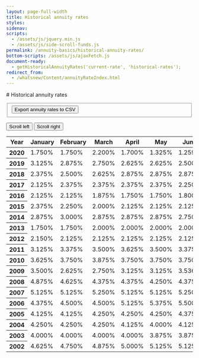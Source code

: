 ```yaml
---
layout: page-full-width
title: Historical annuity rates
styles:
sidenav:
scripts:
  - /assets/js/jquery.min.js
  - /assets/js/side-scroll-funds.js
permalink: /annuity-basics/historical-annuity-rates/
bottom-scripts: /assets/js/ajaxFetch.js
document-ready:
  - getHistoricalAnnuityRates('current-rate', 'historical-rates');
redirect_from:
  - /whatsnew/Content/annuityRateIndex.html
---
```


<div class="usa-grid centered" markdown="1">
# Historical annuity rates
<p id='current-rate' class="current-rate"></p>
<form class="share-price-date-range" action="javascript:void(0);">
<fieldset>
<button class="usa-button" onClick='downloadSharePrices();'>
  Export annuity rates to CSV <i class="fal fa-file-export"></i></button>
</fieldset>
</form>
<div class="table-scroll-buttons">
  <button id="slideRight" class="slide-right" type="button" class="usa-button-secondary"><i class="fal fa-arrow-to-left"></i> Scroll left</button>
  <button id="slideLeft" class="slide-left" type="button" class="usa-button-secondary">Scroll right <i class="fal fa-arrow-to-right"></i></button>
</div><!-- END div.table-view -->
</div>

<!-- STATIC TABLE -->
<!-- <div id="historical-rates" class="table-side-scroll"> -->
<div class="table">
<!-- <table id="annuity-history-table" class="usa-table-borderless annuity-history-table sticky-header"> -->
<table class="annuity-history-table sticky-header">
    <colgroup><col class="column-width"></colgroup>
    <thead>
      <tr>
        <th id="sortYear" scope="col" class="sortableColumn sort-column-desc">Year</th>
        <th scope="colgroup">January</th>
        <th scope="colgroup">February</th>
        <th scope="colgroup">March</th>
        <th scope="colgroup">April</th>
        <th scope="colgroup">May</th>
        <th scope="colgroup">June</th>
        <th scope="colgroup">July</th>
        <th scope="colgroup">August</th>
        <th scope="colgroup">September</th>
        <th scope="colgroup">October</th>
        <th scope="colgroup">November</th>
        <th scope="colgroup">December</th>
      </tr>
    </thead>
    <tbody>
      <tr>
        <th scope="row" class="sortYear">2020</th>
        <td>1.750%</td>
        <td>1.750%</td>
        <td>2.200%</td>
        <td>1.700%</td>
        <td>1.325%</td>
        <td>1.259%</td>
        <td>1.209%</td>
        <td>1.600%</td>
        <td>1.308%</td>
        <td></td>
        <td></td>
        <td></td>
      </tr>
      <tr>
        <th scope="row" class="sortYear">2019</th><td>3.125%</td><td>2.875%</td><td>2.750%</td><td>2.625%</td><td>2.625%</td><td>2.500%</td><td>2.250%</td><td>2.000%</td><td>1.875%</td><td>1.625%</td><td>1.625%</td><td>1.750%</td>    </tr>
      <tr>
        <th scope="row" class="sortYear">2018</th><td>2.375%</td><td>2.500%</td><td>2.625%</td><td>2.875%</td><td>2.875%</td><td>2.875%</td><td>3.000%</td><td>3.000%</td><td>3.000%</td><td>3.000%</td><td>3.125%</td><td>3.250%</td>    </tr>
      <tr>
        <th scope="row" class="sortYear">2017</th><td>2.125%</td><td>2.375%</td><td>2.375%</td><td>2.375%</td><td>2.375%</td><td>2.250%</td><td>2.250%</td><td>2.250%</td><td>2.250%</td><td>2.125%</td><td>2.250%</td><td>2.375%</td>    </tr>
      <tr>
        <th scope="row" class="sortYear">2016</th><td>2.125%</td><td>2.125%</td><td>1.875%</td><td>1.750%</td><td>1.750%</td><td>1.800%</td><td>1.625%</td><td>1.500%</td><td>1.375%</td><td>1.500%</td><td>1.500%</td><td>1.625%</td>    </tr>
      <tr>
  <th scope="row" class="sortYear">2015</th><td>2.375%</td><td>2.250%</td><td>2.000%</td><td>2.125%</td><td>2.125%</td><td>2.125%</td><td>2.250%</td><td>2.500%</td><td>2.375%</td><td>2.250%</td><td>2.125%</td><td>2.125%</td>    </tr>
      <tr>
  <th scope="row" class="sortYear">2014</th><td>2.875%</td><td>3.000%</td><td>2.875%</td><td>2.875%</td><td>2.875%</td><td>2.750%</td><td>2.625%</td><td>2.625%</td><td>2.625%</td><td>2.625%</td><td>2.500%</td><td>2.500%</td>    </tr>
      <tr>
  <th scope="row" class="sortYear">2013</th><td>1.750%</td><td>1.750%</td><td>2.000%</td><td>2.000%</td><td>2.000%</td><td>2.000%</td><td>2.205%</td><td>2.625%</td><td>2.875%</td><td>3.000%</td><td>2.875%</td><td>2.750%</td>    </tr>
      <tr>
  <th scope="row" class="sortYear">2012</th><td>2.150%</td><td>2.125%</td><td>2.125%</td><td>2.125%</td><td>2.125%</td><td>2.125%</td><td>1.875%</td><td>1.750%</td><td>1.750%</td><td>1.750%</td><td>1.750%</td><td>1.750%</td>    </tr>
      <tr>
  <th scope="row" class="sortYear">2011</th><td>3.125%</td><td>3.375%</td><td>3.500%</td><td>3.625%</td><td>3.500%</td><td>3.375%</td><td>3.250%</td><td>3.125%</td><td>2.875%</td><td>2.375%</td><td>2.500%</td><td>2.250%</td>    </tr>
      <tr>
  <th scope="row" class="sortYear">2010</th><td>3.625%</td><td>3.750%</td><td>3.875%</td><td>3.750%</td><td>3.750%</td><td>3.750%</td><td>3.500%</td><td>3.125%</td><td>2.875%</td><td>2.750%</td><td>2.625%</td><td>2.625%</td>    </tr>
      <tr>
  <th scope="row" class="sortYear">2009</th><td>3.500%</td><td>2.625%</td><td>2.750%</td><td>3.125%</td><td>3.125%</td><td>3.536%</td><td>3.625%</td><td>3.875%</td><td>3.750%</td><td>3.750%</td><td>3.500%</td><td>3.500%</td>    </tr>
      <tr>
  <th scope="row" class="sortYear">2008</th><td>4.875%</td><td>4.625%</td><td>4.375%</td><td>4.375%</td><td>4.250%</td><td>4.375%</td><td>4.625%</td><td>4.750%</td><td>4.625%</td><td>4.500%</td><td>4.375%</td><td>4.250%</td>    </tr>
      <tr>
  <th scope="row" class="sortYear">2007</th><td>5.125%</td><td>5.125%</td><td>5.250%</td><td>5.125%</td><td>5.125%</td><td>5.250%</td><td>5.500%</td><td>5.625%</td><td>5.625%</td><td>5.250%</td><td>5.250%</td><td>5.125%</td>    </tr>
      <tr>
  <th scope="row" class="sortYear">2006</th><td>4.375%</td><td>4.500%</td><td>4.500%</td><td>5.125%</td><td>5.375%</td><td>5.500%</td><td>5.625%</td><td>5.750%</td><td>5.625%</td><td>5.375%</td><td>5.250%</td><td>5.250%</td>    </tr>
      <tr>
  <th scope="row" class="sortYear">2005</th><td>4.125%</td><td>4.125%</td><td>4.250%</td><td>4.250%</td><td>4.250%</td><td>4.375%</td><td>4.375%</td><td>4.125%</td><td>4.125%</td><td>4.125%</td><td>4.250%</td><td>4.250%</td>    </tr>
      <tr>
  <th scope="row" class="sortYear">2004</th><td>4.250%</td><td>4.250%</td><td>4.250%</td><td>4.125%</td><td>4.000%</td><td>4.125%</td><td>4.250%</td><td>4.625%</td><td>4.625%</td><td>4.500%</td><td>4.250%</td><td>4.125%</td>    </tr>
      <tr>
  <th scope="row" class="sortYear">2003</th><td>4.000%</td><td>4.000%</td><td>4.000%</td><td>4.000%</td><td>3.875%</td><td>3.875%</td><td>3.750%</td><td>3.625%</td><td>3.625%</td><td>3.875%</td><td>4.250%</td><td>4.375%</td>    </tr>
      <tr>
  <th scope="row" class="sortYear">2002</th><td>4.625%</td><td>4.750%</td><td>4.875%</td><td>5.000%</td><td>5.125%</td><td>5.125%</td><td>5.250%</td><td>5.125%</td><td>4.875%</td><td>4.625%</td><td>4.250%</td><td>4.000%</td>    </tr>
    </tbody>
</table>
</div>


<!-- END STATIC TABLE -->

<!-- <section class="date-range">
<form class="share-price-date-range" action="javascript:void(0);">
<fieldset>
<button class="usa-button-secondary" onClick='downloadSharePrices();'>
  Export annuity rates to CSV <i class="fal fa-file-export"></i></button>
</fieldset>
</form>
</section>

<div class="table-view">
  <button id="slideRight" class="slide-right" type="button" class="usa-button-secondary"><i class="fal fa-arrow-to-left"></i> Scroll left</button>
  <button id="slideLeft" class="slide-left" type="button" class="usa-button-secondary">Scroll right <i class="fal fa-arrow-to-right"></i></button>
</div><!-- END div.table-view -->
<!-- <div id="historical-rates" class="table-side-scroll"></div> -->

<!-- CONTENT END -->
